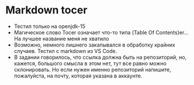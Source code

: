 # Markdown tocer

- Тестил только на openjdk-15
- Магическое слово Tocer означает что-то типа (Table Of Contents)er... На лучшее название меня не хватило
- Возможно, немного лишнего закапывался в обработку крайних случаев. Тестил с markdown из VS Code.
- В задании говорилось, что ссылка должна быть на репозиторий, но, кажется, большого смысла в этом нет, тут все равно можно склонировать. Но если нужен именно репозиторий напишите, пожалуйста, на почту, которая указана в аккаунте.
